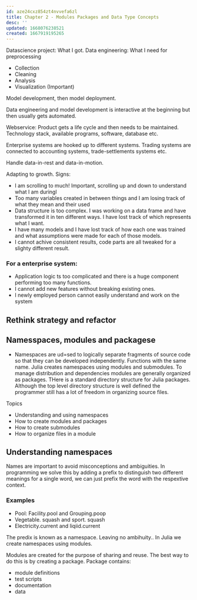 ```yaml
---
id: aze24cxz854zt4nvvefa6zl
title: Chapter 2 - Modules Packages and Data Type Concepts
desc: ''
updated: 1668076238521
created: 1667919195265
---
```


Datascience project: What I got. 
Data engineering: What I need for preprocessing
* Collection
* Cleaning
* Analysis
* Visualization (Important)

Model development, then model deployment. 

Data engineering and model development is interactive at the beginning but then usually gets automated. 

Webservice: Product gets a life cycle and then needs to be maintained. Technology stack, available programs, software, database etc. 

Enterprise systems are hooked up to different systems. Trading systems are connected to accounting systems, trade-settlements systems etc.

Handle data-in-rest and data-in-motion. 

Adapting to growth. Signs:
* I am scrolling to much! Important, scrolling up and down to understand what I am duringl 
* Too many variables created in between things and I am losing track of what they mean and their used
* Data structure is too complex. I was working on a data frame and have transformed it in ten different ways. I have lost track of which represents what I want. 
* I have many models and I have lost track of how each one was trained and what assumptions were made for each of those models.
* I cannot achive consistent results, code parts are all tweaked for a slighty different result.

### For a enterprise system:
* Application logic ts too complicated and there is a huge component performing too many functions.
* I cannot add new features without breaking existing ones. 
* I newly employed person cannot easily understand and work on the system

## Rethink strategy and refactor

## Namesspaces, modules and packagese
* Namespaces are ud=sed to logically separate fragments of source code so that they can be developed independently. Functions with the same name. Julia creates namespaces using modules and submodules. To manage distribution and dependencies modules are generally organized as packages. THere is a standard directory structure for Julia packages. Although the top level directory structure is well defined the programmer still has a lot of freedom in organizing source files. 

Topics
* Understanding and using namespaces 
* How to create modules and packages 
* How to create submodules
* How to organize files in a module


## Understanding namespaces
Names are important to avoid misconceptions and ambiguities. In programming we solve this by adding a prefix to distinguish two different meanings for a single word, we can just prefix the word with the respextive context. 

### Examples
* Pool: Facility.pool and Grouping.poop
* Vegetable. squash and sport. squash
* Electricity.current and liqiid.current

The predix is known as a namespace. Leaving no ambihuity.. In Julia we create namespaces using modules. 

Modules are created for the purpose of sharing and reuse. The best way to do this is by creating a package. Package contains:
* module definitions
* test scripts
* documentation
* data


